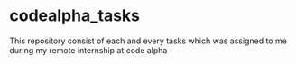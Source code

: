 # codealpha_tasks
This repository consist of each and every tasks which was assigned to me during my remote internship at code alpha
